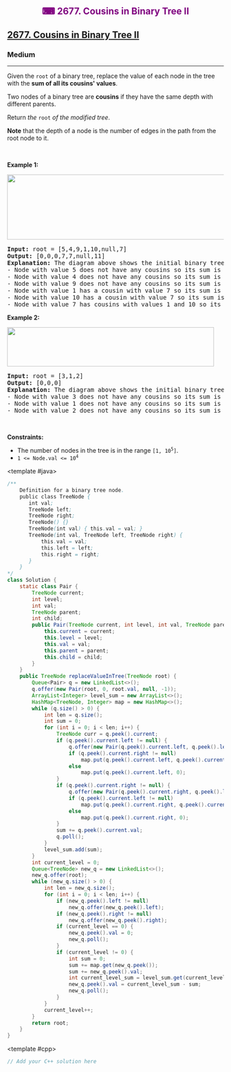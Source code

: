 <div align = "center">
<h style = "margin-bottom: 0px; margin-top: 0px; color : purple;" align = "center" class = "header">

## ⌨ 2677. Cousins in Binary Tree II

</h>
</div>

<h2><a href="https://leetcode.com/problems/cousins-in-binary-tree-ii" target = "_blank">2677. Cousins in Binary Tree II</a></h2><h3>Medium</h3><hr><p>Given the <code>root</code> of a binary tree, replace the value of each node in the tree with the <strong>sum of all its cousins&#39; values</strong>.</p>

<p>Two nodes of a binary tree are <strong>cousins</strong> if they have the same depth with different parents.</p>

<p>Return <em>the </em><code>root</code><em> of the modified tree</em>.</p>

<p><strong>Note</strong> that the depth of a node is the number of edges in the path from the root node to it.</p>

<p>&nbsp;</p>
<p><strong class="example">Example 1:</strong></p>
<img alt="" src="https://assets.leetcode.com/uploads/2023/01/11/example11.png" style="width: 571px; height: 151px;" />
<pre>
<strong>Input:</strong> root = [5,4,9,1,10,null,7]
<strong>Output:</strong> [0,0,0,7,7,null,11]
<strong>Explanation:</strong> The diagram above shows the initial binary tree and the binary tree after changing the value of each node.
- Node with value 5 does not have any cousins so its sum is 0.
- Node with value 4 does not have any cousins so its sum is 0.
- Node with value 9 does not have any cousins so its sum is 0.
- Node with value 1 has a cousin with value 7 so its sum is 7.
- Node with value 10 has a cousin with value 7 so its sum is 7.
- Node with value 7 has cousins with values 1 and 10 so its sum is 11.
</pre>

<p><strong class="example">Example 2:</strong></p>
<img alt="" src="https://assets.leetcode.com/uploads/2023/01/11/diagram33.png" style="width: 481px; height: 91px;" />
<pre>
<strong>Input:</strong> root = [3,1,2]
<strong>Output:</strong> [0,0,0]
<strong>Explanation:</strong> The diagram above shows the initial binary tree and the binary tree after changing the value of each node.
- Node with value 3 does not have any cousins so its sum is 0.
- Node with value 1 does not have any cousins so its sum is 0.
- Node with value 2 does not have any cousins so its sum is 0.
</pre>

<p>&nbsp;</p>
<p><strong>Constraints:</strong></p>

<ul>
	<li>The number of nodes in the tree is in the range <code>[1, 10<sup>5</sup>]</code>.</li>
	<li><code>1 &lt;= Node.val &lt;= 10<sup>4</sup></code></li>
</ul>

<CodeTabs :languages="[ { name: 'C++', slot: 'cpp' }, { name: 'Java', slot: 'java' } ]">

<template #java>

```java
/**
    Definition for a binary tree node.
    public class TreeNode {
       int val;
       TreeNode left;
       TreeNode right;
       TreeNode() {}
       TreeNode(int val) { this.val = val; }
       TreeNode(int val, TreeNode left, TreeNode right) {
           this.val = val;
           this.left = left;
           this.right = right;
       }
    }
*/
class Solution {
    static class Pair {
        TreeNode current;
        int level;
        int val;
        TreeNode parent;
        int child;
        public Pair(TreeNode current, int level, int val, TreeNode parent, int child) {
            this.current = current;
            this.level = level;
            this.val = val;
            this.parent = parent;
            this.child = child;
        }
    }
    public TreeNode replaceValueInTree(TreeNode root) {
        Queue<Pair> q = new LinkedList<>();
        q.offer(new Pair(root, 0, root.val, null, -1));
        ArrayList<Integer> level_sum = new ArrayList<>();
        HashMap<TreeNode, Integer> map = new HashMap<>();
        while (q.size() > 0) {
            int len = q.size();
            int sum = 0;
            for (int i = 0; i < len; i++) {
                TreeNode curr = q.peek().current;
                if (q.peek().current.left != null) {
                    q.offer(new Pair(q.peek().current.left, q.peek().level + 1, q.peek().current.left.val, q.peek().current, 0));
                    if (q.peek().current.right != null)
                        map.put(q.peek().current.left, q.peek().current.right.val);
                    else
                        map.put(q.peek().current.left, 0);
                }
                if (q.peek().current.right != null) {
                    q.offer(new Pair(q.peek().current.right, q.peek().level + 1, q.peek().current.right.val, q.peek().current, 1));
                    if (q.peek().current.left != null)
                        map.put(q.peek().current.right, q.peek().current.left.val);
                    else
                        map.put(q.peek().current.right, 0);
                }
                sum += q.peek().current.val;
                q.poll();
            }
            level_sum.add(sum);
        }
        int current_level = 0;
        Queue<TreeNode> new_q = new LinkedList<>();
        new_q.offer(root);
        while (new_q.size() > 0) {
            int len = new_q.size();
            for (int i = 0; i < len; i++) {
                if (new_q.peek().left != null)
                    new_q.offer(new_q.peek().left);
                if (new_q.peek().right != null)
                    new_q.offer(new_q.peek().right);
                if (current_level == 0) {
                    new_q.peek().val = 0;
                    new_q.poll();
                }
                if (current_level != 0) {
                    int sum = 0;
                    sum += map.get(new_q.peek());
                    sum += new_q.peek().val;
                    int current_level_sum = level_sum.get(current_level);
                    new_q.peek().val = current_level_sum - sum;
                    new_q.poll();
                }
            }
            current_level++;
        }
        return root;
    }
}
```

</template>

<template #cpp>

```cpp
// Add your C++ solution here
```

</template>

</CodeTabs>
